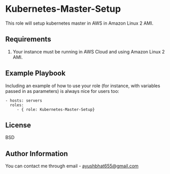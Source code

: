 Kubernetes-Master-Setup
=========

This role will setup kubernetes master in AWS in Amazon Linux 2 AMI. 

Requirements
------------

1. Your instance must be running in AWS Cloud and using Amazon Linux 2 AMI.


Example Playbook
----------------

Including an example of how to use your role (for instance, with variables passed in as parameters) is always nice for users too:

    - hosts: servers
      roles:
         - { role: Kubernetes-Master-Setup}

License
-------

BSD

Author Information
------------------
You can contact me through email - ayushbhat655@gmail.com
